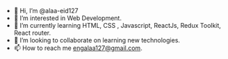 - 👋 Hi, I’m @alaa-eid127
- 👀 I’m interested in Web Development.
- 🌱 I’m currently learning HTML, CSS , Javascript, ReactJs, Redux Toolkit, React router.
- 💞️ I’m looking to collaborate on learning new technologies.
- 📫 How to reach me engalaa127@gmail.com.

<!---
alaa-eid127/alaa-eid127 is a ✨ special ✨ repository because its `README.md` (this file) appears on your GitHub profile.
You can click the Preview link to take a look at your changes.
--->
